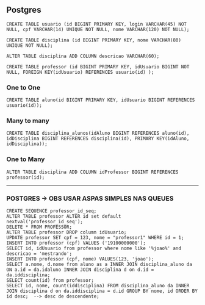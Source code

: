 ## Postgres  
```
CREATE TABLE usuario (id BIGINT PRIMARY KEY, login VARCHAR(45) NOT NULL, cpf VARCHAR(14) UNIQUE NOT NULL, nome VARCHAR(120) NOT NULL);
```
```
CREATE TABLE disciplina (id BIGINT PRIMARY KEY, nome VARCHAR(80) UNIQUE NOT NULL);
```
```
ALTER TABLE disciplina ADD COLUMN descricao VARCHAR(60);
```
```
CREATE TABLE professor (id BIGINT PRIMARY KEY, idUsuario BIGINT NOT NULL, FOREIGN KEY(idUsuario) REFERENCES usuario(id) );
```
### One to One
```
CREATE TABLE aluno(id BIGINT PRIMARY KEY, idUsuario BIGINT REFERENCES usuario(id));
```
### Many to many
```
CREATE TABLE disciplina_alunos(idAluno BIGINT REFERENCES aluno(id), idDisciplina BIGINT REFERENCES disciplina(id), PRIMARY KEY(idAluno, idDisciplina));
```
### One to Many
```
ALTER TABLE disciplina ADD COLUMN idProfessor BIGINT REFERENCES professor(id);
```

--------------------------------------------------------------------------------------------
### POSTGRES -> OBS USAR ASPAS SIMPLES NAS QUEUES  
```
CREATE SEQUENCE professor_id_seq;  
ALTER TABLE professor ALTER id set default nextval('professor_id_seq');  
DELETE * FROM PROFESSOR;  
ALTER TABLE professor DROP column idUsuario;  
UPDATE professor SET cpf = 123, nome = "professor1" WHERE id = 1;  
INSERT INTO professor (cpf) VALUES ('19100000000');  
SELECT id, idUsuario from professor where nome like '%joao%' and descricao = 'mestrando';  
INSERT INTO professor (cpf, nome) VALUES(123, 'joao');  
SELECT a.nome, d.nome from aluno as a INNER JOIN disciplina_aluno da ON a.id = da.idaluno INNER JOIN disciplina d on d.id = da.iddisciplina;  
SELECT count(id) from professor;
SELECT id, nome, count(iddisciplina) FROM disciplina_aluno da INNER JOIN disciplina d on da.iddisciplina = d.id GROUP BY nome, id ORDER BY id desc;  --> desc de descendente; 
```